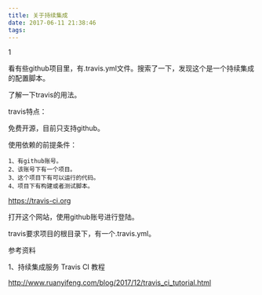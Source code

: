 ```yaml
---
title: 关于持续集成
date: 2017-06-11 21:38:46
tags:
---
```


1

看有些github项目里，有.travis.yml文件。搜索了一下，发现这个是一个持续集成的配置脚本。

了解一下travis的用法。

travis特点：

免费开源，目前只支持github。

使用依赖的前提条件：

```
1、有github账号。
2、该账号下有一个项目。
3、这个项目下有可以运行的代码。
4、项目下有构建或者测试脚本。
```

https://travis-ci.org

打开这个网站，使用github账号进行登陆。

travis要求项目的根目录下，有一个.travis.yml。



参考资料

1、持续集成服务 Travis CI 教程

http://www.ruanyifeng.com/blog/2017/12/travis_ci_tutorial.html